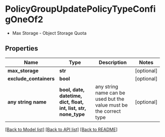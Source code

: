# PolicyGroupUpdatePolicyTypeConfigOneOf2

- Max Storage - Object Storage Quota 

## Properties
Name | Type | Description | Notes
------------ | ------------- | ------------- | -------------
**max_storage** | **str** |  | [optional] 
**exclude_containers** | **bool** |  | [optional] 
**any string name** | **bool, date, datetime, dict, float, int, list, str, none_type** | any string name can be used but the value must be the correct type | [optional]

[[Back to Model list]](../README.md#documentation-for-models) [[Back to API list]](../README.md#documentation-for-api-endpoints) [[Back to README]](../README.md)



